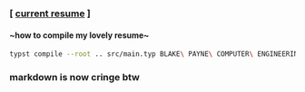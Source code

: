### \[ [current resume](/BLAKE%20PAYNE%20COMPUTER%20ENGINEERING%2010-30-2025.pdf) \]

#### ~how to compile my lovely resume~

```bash
typst compile --root .. src/main.typ BLAKE\ PAYNE\ COMPUTER\ ENGINEERING\ 10-30-2025.pdf
```

### markdown is now cringe btw
